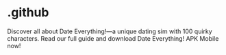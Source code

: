 # .github
Discover all about Date Everything!—a unique dating sim with 100 quirky characters. Read our full guide and download Date Everything! APK Mobile now!
